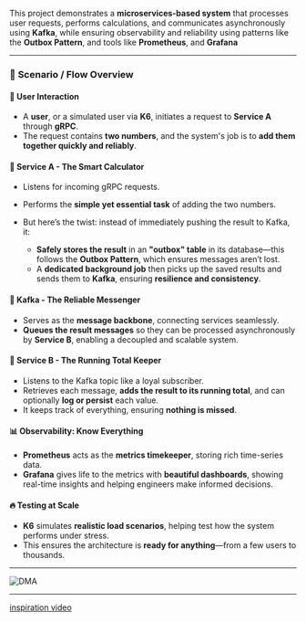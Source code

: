 This project demonstrates a **microservices-based system** that processes user requests, performs calculations, and communicates asynchronously using **Kafka**, while ensuring observability and reliability using patterns like the **Outbox Pattern**, and tools like **Prometheus**, and **Grafana**

---

### 🚀 **Scenario / Flow Overview**

#### 👤 **User Interaction**

* A **user**, or a simulated user via **K6**, initiates a request to **Service A** through **gRPC**.
* The request contains **two numbers**, and the system's job is to **add them together quickly and reliably**.

#### 🧠 **Service A - The Smart Calculator**

* Listens for incoming gRPC requests.
* Performs the **simple yet essential task** of adding the two numbers.
* But here’s the twist: instead of immediately pushing the result to Kafka, it:

  * **Safely stores the result** in an **"outbox" table** in its database—this follows the **Outbox Pattern**, which ensures messages aren’t lost.
  * A **dedicated background job** then picks up the saved results and sends them to **Kafka**, ensuring **resilience and consistency**.

#### 🔁 **Kafka - The Reliable Messenger**

* Serves as the **message backbone**, connecting services seamlessly.
* **Queues the result messages** so they can be processed asynchronously by **Service B**, enabling a decoupled and scalable system.

#### 🧮 **Service B - The Running Total Keeper**

* Listens to the Kafka topic like a loyal subscriber.
* Retrieves each message, **adds the result to its running total**, and can optionally **log or persist** each value.
* It keeps track of everything, ensuring **nothing is missed**.

#### 📊 **Observability: Know Everything**

* **Prometheus** acts as the **metrics timekeeper**, storing rich time-series data.
* **Grafana** gives life to the metrics with **beautiful dashboards**, showing real-time insights and helping engineers make informed decisions.

#### 🔥 **Testing at Scale**

* **K6** simulates **realistic load scenarios**, helping test how the system performs under stress.
* This ensures the architecture is **ready for anything**—from a few users to thousands.

---

![DMA](https://github.com/user-attachments/assets/d687cde6-8818-49b4-9824-db470c763e31)

---

[inspiration video](https://www.youtube.com/watch?v=Ur6b1NWGbYE)
